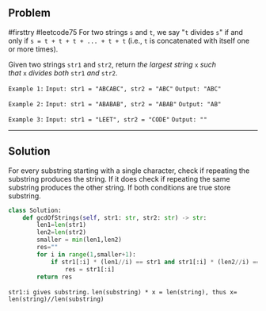 ## Problem
#firsttry #leetcode75 
For two strings `s` and `t`, we say "`t` divides `s`" if and only if `s = t + t + t + ... + t + t` (i.e., `t` is concatenated with itself one or more times).

Given two strings `str1` and `str2`, return _the largest string_ `x` _such that_ `x` _divides both_ `str1` _and_ `str2`.

`Example 1:`
`Input: str1 = "ABCABC", str2 = "ABC"`
`Output: "ABC"`

`Example 2:`
`Input: str1 = "ABABAB", str2 = "ABAB"`
`Output: "AB"`

`Example 3:`
`Input: str1 = "LEET", str2 = "CODE"`
`Output: ""`

---
## Solution
For every substring starting with a single character, check if repeating the substring produces the string. If it does check if repeating the same substring produces the other string. If both conditions are true store substring.

```python
class Solution:
    def gcdOfStrings(self, str1: str, str2: str) -> str:
        len1=len(str1)
        len2=len(str2)
        smaller = min(len1,len2)
        res=""
        for i in range(1,smaller+1):
            if str1[:i] * (len1//i) == str1 and str1[:i] * (len2//i) == str2:
                res = str1[:i]
        return res
```

`str1:i gives substring.`
`len(substring) * x = len(string), thus x= len(string)//len(substring)`
